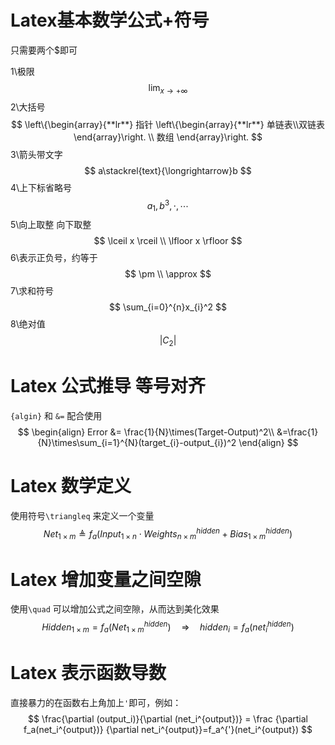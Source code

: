 # Latex基本数学公式+符号

只需要两个$即可

1\极限
$$
{\lim_{x\to +\infty}}
$$
2\大括号
$$
\left\{\begin{array}{**lr**}  
             指针  \left\{\begin{array}{**lr**} 单链表\\双链表\end{array}\right.   \\
             数组  
\end{array}\right.
$$
3\箭头带文字
$$
a\stackrel{text}{\longrightarrow}b
$$
4\上下标省略号
$$
a_1,b^3,\cdot,\cdots
$$
5\向上取整 向下取整
$$
\lceil x \rceil \\
\lfloor x \rfloor
$$
6\表示正负号，约等于
$$
\pm \\
\approx
$$
7\求和符号
$$
\sum_{i=0}^{n}x_{i}^2
$$
8\绝对值
$$
\lvert C_{2} \rvert
$$

# Latex 公式推导 等号对齐

`{algin}` 和 `&=` 配合使用
$$
\begin{align}
Error &= \frac{1}{N}\times(Target-Output)^2\\
      &=\frac{1}{N}\times\sum_{i=1}^{N}(target_{i}-output_{i})^2
\end{align}
$$

# Latex 数学定义

使用符号`\triangleq` 来定义一个变量
$$
Net_{1\times m} \triangleq f_a(Input_{1\times n} \cdot Weights_{n\times m}^{hidden} + Bias_{1\times m}^{hidden})
$$


# Latex 增加变量之间空隙

使用`\quad` 可以增加公式之间空隙，从而达到美化效果
$$
Hidden_{1\times m} = f_a(Net_{1\times m}^{hidden}) \quad \Rightarrow \quad hidden_i = f_a(net_i^{hidden})
$$


# Latex 表示函数导数

直接暴力的在函数右上角加上`'`即可，例如：
$$
\frac{\partial (output_i)}{\partial (net_i^{output})} = \frac {\partial f_a(net_i^{output})} {\partial net_i^{output}}=f_a^{'}(net_i^{output})
$$


